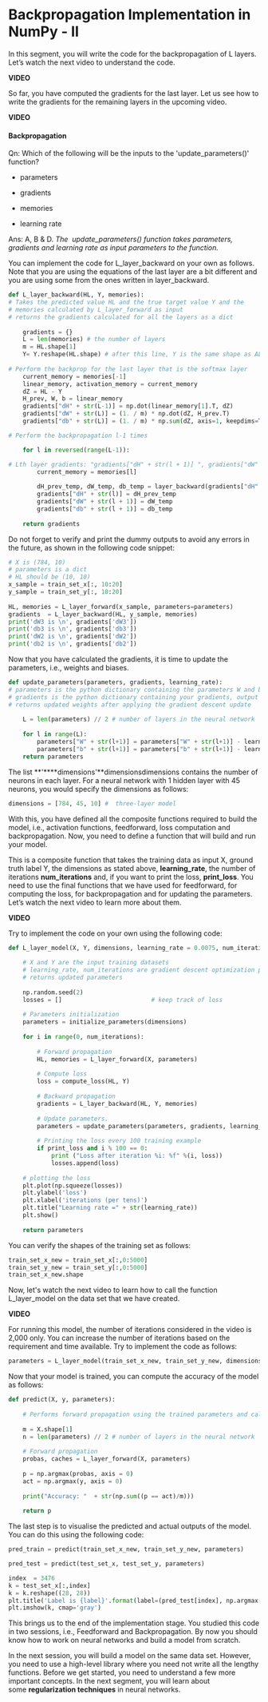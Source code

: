 # Backpropagation Implementation in NumPy - II

In this segment, you will write the code for the backpropagation of L layers. Let’s watch the next video to understand the code.

**VIDEO**

So far, you have computed the gradients for the last layer. Let us see how to write the gradients for the remaining layers in the upcoming video.

**VIDEO**

#### Backpropagation

Qn: Which of the following will be the inputs to the 'update_parameters()' function?

- parameters

- gradients

- memories

- learning rate

Ans: A, B & D. *The  update_parameters() function takes parameters, gradients and learning rate as input parameters to the function.*

You can implement the code for L_layer_backward on your own as follows. Note that you are using the equations of the last layer are a bit different and you are using some from the ones written in layer_backward.

```python
def L_layer_backward(HL, Y, memories):
# Takes the predicted value HL and the true target value Y and the 
# memories calculated by L_layer_forward as input
# returns the gradients calculated for all the layers as a dict
 
    gradients = {}
    L = len(memories) # the number of layers
    m = HL.shape[1]
    Y= Y.reshape(HL.shape) # after this line, Y is the same shape as AL
    
# Perform the backprop for the last layer that is the softmax layer
    current_memory = memories[-1]
    linear_memory, activation_memory = current_memory
    dZ = HL - Y
    H_prev, W, b = linear_memory
    gradients["dH" + str(L-1)] = np.dot(linear_memory[1].T, dZ)
    gradients["dW" + str(L)] = (1. / m) * np.dot(dZ, H_prev.T) 
    gradients["db" + str(L)] = (1. / m) * np.sum(dZ, axis=1, keepdims=True)

# Perform the backpropagation l-1 times

    for l in reversed(range(L-1)):

# Lth layer gradients: "gradients["dH" + str(l + 1)] ", gradients["dW" + str(l + 2)] , gradients["db" + str(l + 2)]
        current_memory = memories[l]
        
        dH_prev_temp, dW_temp, db_temp = layer_backward(gradients["dH" + str(l + 1)], current_memory, activation="relu")
        gradients["dH" + str(l)] = dH_prev_temp
        gradients["dW" + str(l + 1)] = dW_temp
        gradients["db" + str(l + 1)] = db_temp
 
    return gradients
```

Do not forget to verify and print the dummy outputs to avoid any errors in the future, as shown in the following code snippet:

```python
# X is (784, 10)
# parameters is a dict
# HL should be (10, 10)
x_sample = train_set_x[:, 10:20]
y_sample = train_set_y[:, 10:20]
 
HL, memories = L_layer_forward(x_sample, parameters=parameters)
gradients  = L_layer_backward(HL, y_sample, memories)
print('dW3 is \n', gradients['dW3'])
print('db3 is \n', gradients['db3'])
print('dW2 is \n', gradients['dW2'])
print('db2 is \n', gradients['db2'])
```

Now that you have calculated the gradients, it is time to update the parameters, i.e., weights and biases.

```python
def update_parameters(parameters, gradients, learning_rate):
# parameters is the python dictionary containing the parameters W and b for all the layers
# gradients is the python dictionary containing your gradients, output of L_model_backward
# returns updated weights after applying the gradient descent update
 
    L = len(parameters) // 2 # number of layers in the neural network
 
    for l in range(L):
        parameters["W" + str(l+1)] = parameters["W" + str(l+1)] - learning_rate * gradients["dW" + str(l+1)]
        parameters["b" + str(l+1)] = parameters["b" + str(l+1)] - learning_rate * gradients["db" + str(l+1)]
    return parameters
```

The list **'****dimensions'**dimensionsdimensions contains the number of neurons in each layer. For a neural network with 1 hidden layer with 45 neurons, you would specify the dimensions as follows:

```python
dimensions = [784, 45, 10] #  three-layer model
```

With this, you have defined all the composite functions required to build the model, i.e., activation functions, feedforward, loss computation and backpropagation. Now, you need to define a function that will build and run your model.

This is a composite function that takes the training data as input X, ground truth label Y, the dimensions as stated above, **learning_rate**, the number of iterations **num_iterations** and, if you want to print the loss, **print_loss**. You need to use the final functions that we have used for feedforward, for computing the loss, for backpropagation and for updating the parameters. Let’s watch the next video to learn more about them.

**VIDEO**

Try to implement the code on your own using the following code:

```python
def L_layer_model(X, Y, dimensions, learning_rate = 0.0075, num_iterations = 3000, print_loss=False):
    
    # X and Y are the input training datasets
    # learning_rate, num_iterations are gradient descent optimization parameters
    # returns updated parameters
 
    np.random.seed(2)
    losses = []                         # keep track of loss
    
    # Parameters initialization
    parameters = initialize_parameters(dimensions)
 
    for i in range(0, num_iterations):
 
        # Forward propagation
        HL, memories = L_layer_forward(X, parameters)
        
        # Compute loss
        loss = compute_loss(HL, Y)
    
        # Backward propagation
        gradients = L_layer_backward(HL, Y, memories)
 
        # Update parameters.
        parameters = update_parameters(parameters, gradients, learning_rate)
                
        # Printing the loss every 100 training example
        if print_loss and i % 100 == 0:
            print ("Loss after iteration %i: %f" %(i, loss))
            losses.append(loss)
            
    # plotting the loss
    plt.plot(np.squeeze(losses))
    plt.ylabel('loss')
    plt.xlabel('iterations (per tens)')
    plt.title("Learning rate =" + str(learning_rate))
    plt.show()
    
    return parameters
```

You can verify the shapes of the training set as follows:

```python
train_set_x_new = train_set_x[:,0:5000]
train_set_y_new = train_set_y[:,0:5000]
train_set_x_new.shape
```

Now, let's watch the next video to learn how to call the function L_layer_model on the data set that we have created.

**VIDEO**

For running this model, the number of iterations considered in the video is 2,000 only. You can increase the number of iterations based on the requirement and time available. Try to implement the code as follows:

```python
parameters = L_layer_model(train_set_x_new, train_set_y_new, dimensions, num_iterations = 2000, print_loss = True)
```

Now that your model is trained, you can compute the accuracy of the model as follows:

```python
def predict(X, y, parameters):
    
    # Performs forward propagation using the trained parameters and calculates the accuracy
    
    m = X.shape[1]
    n = len(parameters) // 2 # number of layers in the neural network
    
    # Forward propagation
    probas, caches = L_layer_forward(X, parameters)
    
    p = np.argmax(probas, axis = 0)
    act = np.argmax(y, axis = 0)
 
    print("Accuracy: "  + str(np.sum((p == act)/m)))
        
    return p
```

The last step is to visualise the predicted and actual outputs of the model. You can do this using the following code:

```python
pred_train = predict(train_set_x_new, train_set_y_new, parameters)

pred_test = predict(test_set_x, test_set_y, parameters)

index  = 3476
k = test_set_x[:,index]
k = k.reshape((28, 28))
plt.title('Label is {label}'.format(label=(pred_test[index], np.argmax(test_set_y, axis = 0)[index])))
plt.imshow(k, cmap='gray')
```

This brings us to the end of the implementation stage. You studied this code in two sessions, i.e., Feedforward and Backpropagation. By now you should know how to work on neural networks and build a model from scratch. 

In the next session, you will build a model on the same data set. However, you need to use a high-level library where you need not write all the lengthy functions. Before we get started, you need to understand a few more important concepts. In the next segment, you will learn about some **regularization techniques** in neural networks.